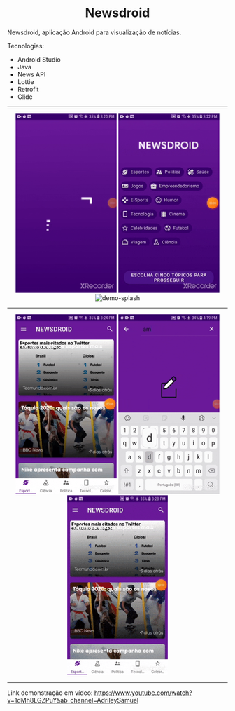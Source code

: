 <h1 align="center">Newsdroid</h1>

Newsdroid, aplicação Android para visualização de notícias.

Tecnologias:
<ul>
  <li>Android Studio</li>
  <li>Java</li>
  <li>News API</li>
  <li>Lottie</li>
  <li>Retrofit</li>
  <li>Glide</li>
</ul>
<hr>
<div align="center" >
	<img src ="./splash_newsdroid.gif" alt="demo-splash" height="410">
	<img src ="./chips_newsdroid.gif" alt="demo-splash" height="410">
	<img src ="./tabs_newsdroid.gif" alt="demo-splash" height="410">
</div>
<hr>
<div align="center">
	<img src ="./dark_theme_newsdroid.gif" alt="demo-splash" height="410">
	<img src ="./search_newsdroid.gif" alt="demo-splash" height="410">
	<img src ="./new_view_newsdroid.gif" alt="demo-splash" height="410">
</div>
<hr>

Link demonstração em vídeo: https://www.youtube.com/watch?v=1dMh8LGZPuY&ab_channel=AdrileySamuel
